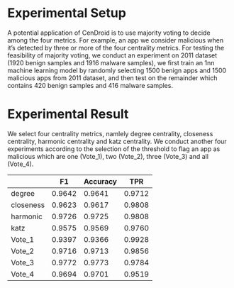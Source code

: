 Experimental Setup
====

A potential application of CenDroid is to use majority voting to decide among the four metrics. For example, 
an app we consider malicious when it’s detected by three or more of the four centrality metrics. For testing the
feasibility of majority voting, we conduct an experiment on 2011 dataset (1920 benign samples and 1916 malware samples), 
we first train an 1nn machine learning model by randomly selecting 1500 benign apps and 1500 
malicious apps from 2011 dataset, and then test on the remainder which contains 420 benign samples and 416 malware samples. 

Experimental Result
===
We select four centrality metrics, namlely degree centrality, closeness centrality, harmonic centrality and katz centrality. 
We conduct another four experiments according to the selection of the threshold to flag an app as malicious which are 
one (Vote_1), two (Vote_2), three (Vote_3) and all (Vote_4).


|           | F1     | Accuracy | TPR    |
| --------- | ------ | -------- | ------ |
| degree    | 0.9642 | 0.9641   | 0.9712 |
| closeness | 0.9623 | 0.9617   | 0.9808 |
| harmonic  | 0.9726 | 0.9725   | 0.9808 |
| katz      | 0.9575 | 0.9569   | 0.9760 |
| Vote_1    | 0.9397 | 0.9366   | 0.9928 |
| Vote_2    | 0.9716 | 0.9713   | 0.9856 |
| Vote_3    | 0.9772 | 0.9773   | 0.9784 |
| Vote_4    | 0.9694 | 0.9701   | 0.9519 |
